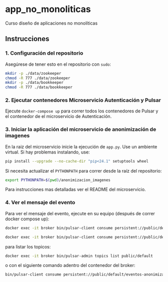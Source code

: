 # app_no_monoliticas
Curso diseño de aplicaciones no monolíticas

## Instrucciones

### 1. Configuración del repositorio

Asegúrese de tener esto en el repositorio con `sudo`:

```bash
mkdir -p ./data/zookeeper
chmod -R 777 ./data/zookeeper
mkdir -p ./data/bookkeeper
chmod -R 777 ./data/bookkeeper
```

### 2. Ejecutar contenedores Microservicio Autenticación y Pulsar

Ejecute `docker-compose up` para correr todos los contenedores de Pulsar y el contenedor de el microservicio de Autenticación.

### 3. Iniciar la aplicación del microservicio de anonimización de imagenes

En la raiz del microservicio inicie la ejecución de `app.py`. Use un ambiente virtual. Si hay problemas instalando, use:

```bash
pip install --upgrade --no-cache-dir "pip<24.1" setuptools wheel
```

Si necesita actualizar el `PYTHONPATH` para correr desde la raíz del repositorio:

```bash
export PYTHONPATH=$(pwd)/anonimizacion_imagenes
```

Para instrucciones mas detalladas ver el README del microservicio.

### 4. Ver el mensaje del evento

Para ver el mensaje del evento, ejecute en su equipo (después de correr docker compose up):

```bash
docker exec -it broker bin/pulsar-client consume persistent://public/default/eventos-anonimizador -s my-subscription -n 0
```

```bash
docker exec -it broker bin/pulsar-client consume persistent://public/default/comando_ingesta_imagenes -s my-subscription -n 0
```

para listar los topicos:
```bash
docker exec -it broker bin/pulsar-admin topics list public/default
```


o con el siguiente comando adentro del contenedor del broker:

```bash
bin/pulsar-client consume persistent://public/default/eventos-anonimizador -s my-subscription -n 0
```